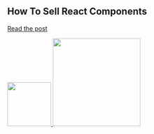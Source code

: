 ## How To Sell React Components

[Read the post](https://medium.com/@AndrewPierno/2-ways-to-sell-a-react-component-c13aacc5ff34)

<a href="https://ligit.dev">
  <img src="https://s3.us-west-1.wasabisys.com/public.sugarkubes/ligit_logo.png" style="width: 100px;" />
</a>

<a href="https://sugarkubes.io">
  <img src="https://s3.us-west-1.wasabisys.com/public.sugarkubes/logo.png" style="width: 200px;" />
</a>
